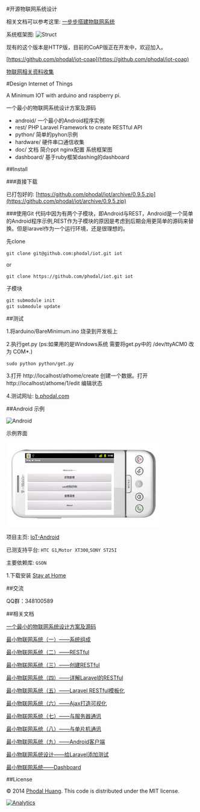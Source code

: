 #开源物联网系统设计

相关文档可以参考这里: [一步步搭建物联网系统](http://designiot.phodal.com)

系统框架图: ![Struct](https://raw.github.com/phodal/iot/master/doc/dot/struct.jpg)

现有的这个版本是HTTP版，目前的CoAP版正在开发中，欢迎加入。

[https://github.com/phodal/iot-coap](https://github.com/phodal/iot-coap)

[物联网相关资料收集](https://github.com/phodal/collection-iot)

#Design Internet of Things 

A Minimum IOT with arduino and raspberry pi.

一个最小的物联网系统设计方案及源码

 - android/ 一个最小的Android程序实例
 - rest/ PHP Laravel Framework to create RESTful API
 - python/ 简单的pyhon示例
 - hardware/  硬件串口通信收集
 - doc/  文档 简介ppt nginx配置 系统框架图
 - dashboard/ 基于ruby框架dashing的dashboard

##Install

###直接下载

已打包好的: [https://github.com/phodal/iot/archive/0.9.5.zip](https://github.com/phodal/iot/archive/0.9.5.zip)

###使用Git
代码中因为有两个子模块，即Android与REST，Android是一个简单的Android程序示例,REST作为子模块的原因是考虑到后期会用更简单的源码来替换。但是laravel作为一个运行环境，还是很理想的。

先clone

    git clone git@github.com:phodal/iot.git iot

or 

    git clone https://github.com/phodal/iot.git iot


子模块

    git submodule init
    git submodule update

##测试

 1.将arduino/BareMinimum.ino 烧录到开发板上

 2.执行get.py (ps:如果用的是Windows系统 需要将get.py中的 /dev/ttyACM0 改为 COM*.)

    sudo python python/get.py

 3.打开 http://localhost/athome/create 创建一个数据。打开 http://localhost/athome/1/edit 编辑状态

 4.测试网址: [b.phodal.com][1]

##Android 示例

![Android](./doc/images/android.png)

示例界面

![Android](./doc/images/app_demo.jpg)

项目主页: [IoT-Android](https://github.com/phodal/iot-android)

已测支持平台: ``HTC G1``,``Motor XT300``,``SONY ST25I``

主要依赖库: ``GSON``

  1.下载安装 [Stay at Home][13]

##交流

QQ群：348100589

##相关文档

[一个最小的物联网系统设计方案及源码][2]

[最小物联网系统（一）——系统组成][4]

[最小物联网系统（二）——RESTful][5]

[最小物联网系统（三）——创建RESTful][6]

[最小物联网系统（四）——详解Laravel的RESTful][7]

[最小物联网系统（五）——Laravel RESTful模板化][8]

[最小物联网系统（六）——Ajax打造可视化][9]

[最小物联网系统（七）——与服务器通讯][10]

[最小物联网系统（八）——与单片机通讯][11]

[最小物联网系统（九）——Android客户端][12]

[最小物联网系统设计——给Laravel添加测试][15]

[最小物联网系统——Dashboard][16]

##License

© 2014 [Phodal Huang][phodal]. This code is distributed under the MIT license.

[1]:http://b.phodal.com/
[2]:http://www.phodal.com/blog/bare-minimum-iot
[3]:https://github.com/gmszone/iot/wiki
[4]:http://www.phodal.com/blog/bare-minimum-iot-system-structure/
[5]:http://www.phodal.com/blog/bare-minimum-iot-system-restful/
[6]:http://www.phodal.com/blog/bare-minimum-iot-system-create-restful/
[7]:http://www.phodal.com/blog/bare-minimum-iot-system-about-restful/
[8]:http://www.phodal.com/blog/bare-minimum-iot-system-restful-template/
[9]:http://www.phodal.com/blog/bare-minimum-iot-system-ajax/
[10]:http://www.phodal.com/blog/bare-minimum-iot-system-date-commucation/
[11]:http://www.phodal.com/blog/bare-minimum-iot-system-mcu-commucation/
[12]:http://www.phodal.com/blog/bare-minimum-iot-system-android-example/
[13]:https://github.com/phodal/iot-android/raw/master/app/build/apk/app-debug-unaligned.apk
[14]:http://bbs.phodal.com/
[15]:http://www.phodal.com/blog/bare-minimum-iot-system-add-test-for-laravel/
[16]:http://www.phodal.com/blog/bare-minimum-iot-system-dashboard-framework-dashing/
[phodal]:http://www.phodal.com/


[![Analytics](https://ga-beacon.appspot.com/UA-56559870-1/iot/index)](https://github.com/igrigorik/ga-beacon)
